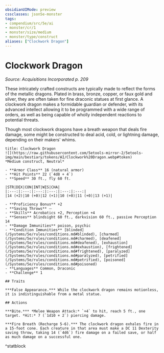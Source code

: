 ```yaml
---
obsidianUIMode: preview
cssclasses: json5e-monster
tags:
- compendium/src/5e/ai
- monster/cr/1
- monster/size/medium
- monster/type/construct
aliases: ["Clockwork Dragon"]
---
```

# Clockwork Dragon
*Source: Acquisitions Incorporated p. 209*  

These intricately crafted constructs are typically made to reflect the forms of the metallic dragons. Plated in brass, bronze, copper, or faux gold and silver, they are often taken for fine draconic statues at first glance. A clockwork dragon makes a formidable guardian or defender, with its advanced intellect allowing it to be programmed with a wide range of orders, as well as being capable of wholly independent reactions to potential threats.

Though most clockwork dragons have a breath weapon that deals fire damage, some might be constructed to deal acid, cold, or lightning damage, depending on their makers' whims.

```ad-statblock
title: Clockwork Dragon
![](https://raw.githubusercontent.com/5etools-mirror-2/5etools-img/main/bestiary/tokens/AI/Clockwork%20Dragon.webp#token)
*Medium construct, Neutral*

- **Armor Class** 16 (natural armor)
- **Hit Points** 22 (`4d8 + 4`)
- **Speed** 30 ft., fly 60 ft.

|STR|DEX|CON|INT|WIS|CHA|
|:---:|:---:|:---:|:---:|:---:|:---:|
|14 (+2)|10 (+0)|12 (+1)|10 (+0)|11 (+0)|13 (+1)|

- **Proficiency Bonus** +2
- **Saving Throws** ⏤
- **Skills** Acrobatics +2, Perception +4
- **Senses** blindsight 60 ft., darkvision 60 ft., passive Perception 14
- **Damage Immunities** poison, psychic
- **Condition Immunities** [blinded](/Systems/5e/rules/conditions.md#blinded), [charmed](/Systems/5e/rules/conditions.md#charmed), [deafened](/Systems/5e/rules/conditions.md#deafened), [exhaustion](/Systems/5e/rules/conditions.md#exhaustion), [frightened](/Systems/5e/rules/conditions.md#frightened), [paralyzed](/Systems/5e/rules/conditions.md#paralyzed), [petrified](/Systems/5e/rules/conditions.md#petrified), [poisoned](/Systems/5e/rules/conditions.md#poisoned)
- **Languages** Common, Draconic
- **Challenge** 1

## Traits

***False Appearance.*** While the clockwork dragon remains motionless, it is indistinguishable from a metal statue.

## Actions

***Bite.*** *Melee Weapon Attack:* `+4` to hit, reach 5 ft., one target. *Hit:* 7 (`1d10 + 2`) piercing damage.

***Fire Breath (Recharge 5-6).*** The clockwork dragon exhales fire in a 15-foot cone. Each creature in that area must make a DC 11 Dexterity saving throw, taking 14 (`4d6`) fire damage on a failed save, or half as much damage on a successful one.
```
^statblock